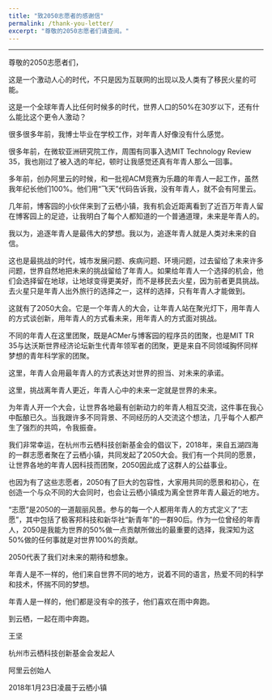 ```yaml
---
title: "致2050志愿者的感谢信"
permalink: /thank-you-letter/
excerpt: "尊敬的2050志愿者们请查阅。"
---
```


---

尊敬的2050志愿者们，

这是一个激动人心的时代，不只是因为互联网的出现以及人类有了移民火星的可能。

这是一个全球年青人比任何时候多的时代，世界人口的50%在30岁以下，还有什么能比这个更令人激动？

很多很多年前，我博士毕业在学校工作，对年青人好像没有什么感觉。

很多年前，在微软亚洲研究院工作，周围有同事入选MIT Technology Review 35，我也刚过了被入选的年纪，顿时让我感觉还真有年青人那么一回事。

多年前，创办阿里云的时候，和一批视ACM竞赛为乐趣的年青人一起工作，虽然我年纪长他们100%。他们用“飞天”代码告诉我，没有年青人，就不会有阿里云。

几年前，博客园的小伙伴来到了云栖小镇，我有机会近距离看到了近百万年青人留在博客园上的足迹，让我明白了每个人都知道的一个普通道理，未来是年青人的。

我以为，追逐年青人是最伟大的梦想。我以为，追逐年青人就是人类对未来的自信。

这也是最挑战的时代，城市发展问题、疾病问题、环境问题，过去留给了未来许多问题，世界自然地把未来的挑战留给了年青人。如果给年青人一个选择的机会，他们会选择留在地球，让地球变得更美好，而不是移民去火星，因为前者更具挑战。去火星只是年青人出外旅行的选择之一，这样的选择，只有年青人才能做到。

这就有了2050大会。它是一个年青人的大会，让年青人站在聚光灯下，用年青人的方式谈创新，用年青人的方式看未来，用年青人的方式面对挑战。

不同的年青人在这里团聚，既是ACMer与博客园的程序员的团聚，也是MIT TR 35与达沃斯世界经济论坛新生代青年领军者的团聚，更是来自不同领域胸怀同样梦想的青年科学家的团聚。

这里，年青人会用最年青人的方式表达对世界的担当、对未来的承诺。

这里，挑战离年青人更近，年青人心中的未来一定就是世界的未来。

为年青人开一个大会，让世界各地最有创新动力的年青人相互交流，这件事在我心中酝酿已久。当我跟许多不同背景、不同经历的人交流这个想法，几乎每个人都产生了强烈的共鸣，令我振奋。

我们非常幸运，在杭州市云栖科技创新基金会的倡议下，2018年，来自五湖四海的一群志愿者聚在了云栖小镇，共同发起了2050大会。我们有一个共同的愿景，让世界各地的年青人因科技而团聚，2050因此成了这群人的公益事业。

也因为有了这些志愿者，2050有了巨大的包容性，大家用共同的愿景和初心，在创造一个与众不同的大会同时，也会让云栖小镇成为离全世界年青人最近的地方。

“志愿”是2050的一道靓丽风景。参与的每一个人都用年青人的方式定义了“志愿”，其中包括了极客邦科技和新华社“新青年”的一群90后。作为一位曾经的年青人，2050是我能为世界的50%做一点贡献所做出的最重要的选择，我深知为这50%做的任何事就是对世界100%的贡献。

2050代表了我们对未来的期待和想象。

年青人是不一样的，他们来自世界不同的地方，说着不同的语言，热爱不同的科学和技术，怀揣不同的梦想。

年青人是一样的，他们都是没有伞的孩子，他们喜欢在雨中奔跑。

到云栖，一起在雨中奔跑。


王坚

杭州市云栖科技创新基金会发起人

阿里云创始人

2018年1月23日凌晨于云栖小镇